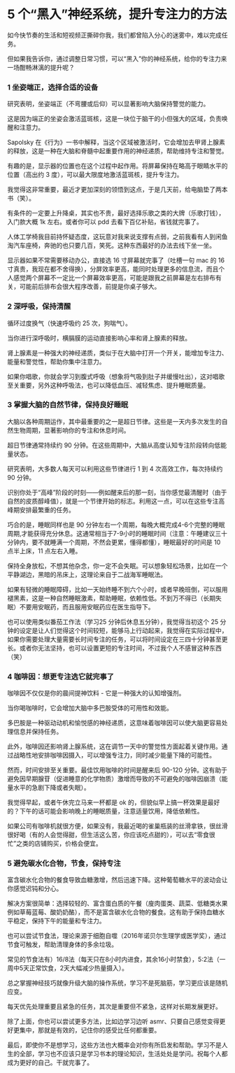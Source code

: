# 5 个“黑入”神经系统，提升专注力的方法

如今快节奏的生活和短视频正撕碎你我，我们都曾陷入分心的迷雾中，难以完成任务。

但如果我告诉你，通过调整日常习惯，可以“黑入”你的神经系统，给你的专注力来一场酣畅淋漓的提升呢？

### 1 坐姿端正，选择合适的设备

研究表明，坐姿端正（不弯腰或后仰）可以显著影响大脑保持警觉的能力。

这是因为端正的坐姿会激活蓝斑核，这是一块位于脑干的小但强大的区域，负责唤醒和注意力。

Sapolsky 在《行为》一书中解释，当这个区域被激活时，它会增加去甲肾上腺素的释放，这是一种在大脑和脊髓中起重要作用的神经递质，帮助维持专注和警觉。

有趣的是，显示器的位置也在这个过程中起作用。将屏幕保持在略高于眼睛水平的位置（高出约 3 度），可以最大限度地激活蓝斑核，提升专注力。

我觉得这非常重要，最近才更加深刻的领悟到这点，于是几天前，给电脑垫了两本书（笑）。

有条件的一定要上升降桌，其实也不贵，最好选择乐歌之类的大牌（乐歌打钱），入门款大概 1k 左右。或者你可以 pdd 去看下百亿补贴，省钱就完事了。

人体工学椅我目前持怀疑态度，这玩意对我来说支撑有点弱，之前我看有人到闲鱼淘汽车座椅，奔驰的也只要几百，笑死。这种东西最好的办法去线下坐一坐。

显示器如果不常需要移动办公，直接选 16 寸屏幕就完事了（吐槽一句 mac 的 16 寸真贵，我现在都不舍得换），分屏效率更高，能同时处理更多的信息流，而且个人感觉两个屏幕不一定比一个屏幕效率更高，可能是跟我之前屏幕是左右排布有关，可能前后排布会很大程序改善，前提是你桌子够大。

### 2 深呼吸，保持清醒

循环过度换气（快速呼吸约 25 次，狗喘气）。

当你进行深呼吸时，横膈膜的运动直接影响心率和肾上腺素的释放。

肾上腺素是一种强大的神经递质，类似于在大脑中打开一个开关，能增加专注力、能量和警觉性，帮助你集中注意力。

如果你唱歌，你就会学习到腹式呼吸（想象将气吸到肚子并缓慢吐出），这对唱歌至关重要，另外这种呼吸法，也可以降低血压、减轻焦虑、提升睡眠质量。

### 3 掌握大脑的自然节律，保持良好睡眠

大脑以各种周期运作，其中最重要的之一是超日节律。这些是一天内多次发生的自然生物周期，显著影响你的专注和休息时间。

超日节律通常持续约 90 分钟。在这些周期中，大脑从高度认知专注阶段转向低能量状态。

研究表明，大多数人每天可以利用这些节律进行 1 到 4 次高效工作，每次持续约 90 分钟。

识别你处于“高峰”阶段的时刻——例如醒来后的那一刻，当你感觉最清醒时（由于自然的皮质醇峰值），就是一个节律开始的标志。利用这一点，可以在这些专注高峰期安排最繁重的任务。

巧合的是，睡眠同样也是 90 分钟左右一个周期，每晚大概完成4-6个完整的睡眠周期,才能获得充分休息。这通常相当于7-9小时的睡眠时间（注意：午睡建议三十分钟内，要不就睡满一个周期，不然会更累，懂得都懂），睡眠最好的时间是 10 点半上床，11 点左右入睡。

保持全身放松，不想其他杂念，你一定不会失眠。可以想象轻松场景，比如在一个平静湖边，黑暗的吊床上，这理论来自于二战海军睡眠法。

如果有轻微的睡眠障碍，比如一天始终睡不到六个小时，或者早晚班倒，可以服用褪黑素，这是一种自然睡眠激素，帮助睡眠，依赖性低。不到万不得已（长期失眠）不要用安眠药，而且服用安眠药应在医生指导下。

也可以使用类似番茄工作法（学习25 分钟后休息五分钟），我觉得当初这个 25 分钟的设定是让人们觉得这个时间较短，能够马上行动起来，我觉得在实际过程中，如果你需要处理大量需要长时间专注的任务，可以将时间设定在三四十分钟甚至更长。或者你无法坚持，也可以设置更短的专注时间，不过我个人不感冒这种东西（笑）

### 4 咖啡因：想更专注选它就完事了

咖啡因不仅仅是你的晨间提神饮料 - 它是一种强大的认知增强剂。

当你喝咖啡时，它会增加大脑中多巴胺受体的可用性和效能。

多巴胺是一种驱动动机和愉悦感的神经递质，这意味着咖啡因可以使大脑更容易处理信息并保持任务。

此外，咖啡因还影响肾上腺系统，这在调节一天中的警觉性方面起着关键作用。通过战略性地安排咖啡因摄入，可以增强专注力，同时减少能量下降的可能性。

然而，时间安排至关重要。最佳饮用咖啡的时间是醒来后 90-120 分钟。这有助于避免因早期腺苷（促进睡意的化学物质）激增而导致的不可避免的咖啡因崩溃（能量水平的急剧下降或者失眠）。

我觉得早起，或者午休完立马来一杯都是 ok 的，但貌似早上搞一杯效果是最好的？下午的话可能会影响晚上的睡眠质量，注意适量饮用，降低依赖性。

如果公司有咖啡机就很方便，如果没有，我最近喝的雀巢瓶装的丝滑拿铁，很丝滑很好喝（有的人会觉得甜，但生活这么苦，你应该吃点甜的），可以去“零食很忙”之类的店铺购买，价格会便宜。

### 5 避免碳水化合物，节食，保持专注

富含碳水化合物的餐食导致血糖激增，然后迅速下降。这种葡萄糖水平的波动会让你感觉迟钝和分心。

解决方案很简单：选择较轻的、富含蛋白质的午餐（廋肉蛋类、蔬菜、低糖类水果例如草莓蓝莓、酸奶奶酪），而不是富含碳水化合物的餐食。这有助于保持血糖水平稳定，保持下午的能量和专注力。

也可以尝试节食法，理论来源于细胞自噬（2016年诺贝尔生理学或医学奖），通过节食可触发，帮助清理身体的多余垃圾。

常见的节食法有）16/8法（每天只在8小时内进食，其余16小时禁食），5:2法（一周中5天正常饮食，2天大幅减少热量摄入）。

总之掌握神经技巧就像升级大脑的操作系统，学习不是死脑筋，学习更应该是随机应变。

每天优先处理重要且紧急的任务，其次是重要但不紧急，这样对长期发展更好。

除了上面，你也可以尝试更多方法，比如边学习边听 asmr、只要自己感觉变得更好更集中，那就是有效的，记住你的感受比任何都重要。

最后，即使你不是想学习，这些方法也大概率会对你有所启发和帮助。学习不是人生的全部，学习也不应该只是学习书本的理论知识，生活处处是学问。祝每个人都成为更好的自己。干就完事了。
